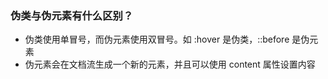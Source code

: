 ### 伪类与伪元素有什么区别？

* 伪类使用单冒号，而伪元素使用双冒号。如 :hover 是伪类，::before 是伪元素
* 伪元素会在文档流生成一个新的元素，并且可以使用 content 属性设置内容